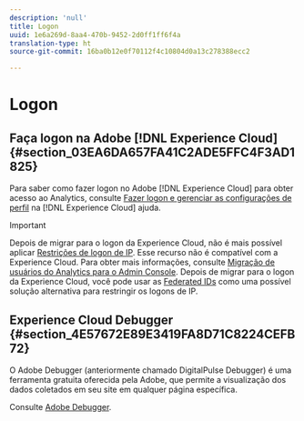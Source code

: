 ```yaml
---
description: 'null'
title: Logon
uuid: 1e6a269d-8aa4-470b-9452-2d0ff1ff6f4a
translation-type: ht
source-git-commit: 16ba0b12e0f70112f4c10804d0a13c278388ecc2

---
```



# Logon

## Faça logon na Adobe [!DNL Experience Cloud] {#section_03EA6DA657FA41C2ADE5FFC4F3AD1825}

Para saber como fazer logon no Adobe [!DNL Experience Cloud] para obter acesso ao Analytics, consulte [Fazer logon e gerenciar as configurações de perfil](https://marketing.adobe.com/resources/help/pt_BR/mcloud/getting-started-experience-cloud.html) na [!DNL Experience Cloud] ajuda.

>[!IMPORTANT]
>
>Depois de migrar para o logon da Experience Cloud, não é mais possível aplicar [Restrições de logon de IP](/help/admin/company/security-manager.md). Esse recurso não é compatível com a Experience Cloud. Para obter mais informações, consulte [Migração de usuários do Analytics para o Admin Console](https://marketing.adobe.com/resources/help/pt_BR/experience-cloud/admin-console/analytics-migration/). Depois de migrar para o logon da Experience Cloud, você pode usar as [Federated IDs](https://spark.adobe.com/page/JeSB8EPEQIvjD/) como uma possível solução alternativa para restringir os logons de IP.

## Experience Cloud Debugger {#section_4E57672E89E3419FA8D71C8224CEFB72}

O Adobe Debugger (anteriormente chamado DigitalPulse Debugger) é uma ferramenta gratuita oferecida pela Adobe, que permite a visualização dos dados coletados em seu site em qualquer página específica.

Consulte [Adobe Debugger](https://chrome.google.com/webstore/detail/adobe-experience-cloud-de/ocdmogmohccmeicdhlhhgepeaijenapj).
